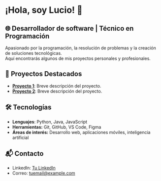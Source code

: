 # ¡Hola, soy Lucio! 👋

## 🌐 Desarrollador de software | Técnico en Programación

Apasionado por la programación, la resolución de problemas y la creación de soluciones tecnológicas.  
Aquí encontrarás algunos de mis proyectos personales y profesionales.

## 🚀 Proyectos Destacados

- [**Proyecto 1**](https://github.com/usuario/Proyecto1): Breve descripción del proyecto.
- [**Proyecto 2**](https://github.com/usuario/Proyecto2): Breve descripción del proyecto.

## 🛠️ Tecnologías

- **Lenguajes**: Python, Java, JavaScript
- **Herramientas:** Git, GitHub, VS Code, Figma
- **Áreas de interés:** Desarrollo web, aplicaciones móviles, inteligencia artificial

## 📬 Contacto

- LinkedIn: [Tu LinkedIn](https://linkedin.com/in/tuusuario)
- Correo: tuemail@example.com
